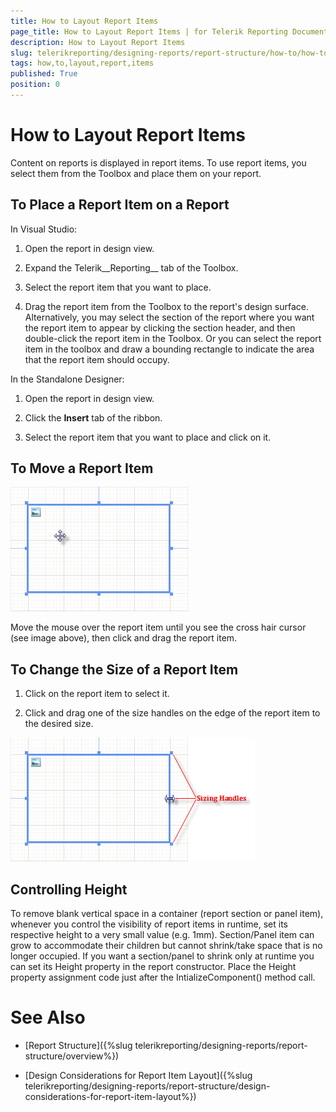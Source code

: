 ```yaml
---
title: How to Layout Report Items
page_title: How to Layout Report Items | for Telerik Reporting Documentation
description: How to Layout Report Items
slug: telerikreporting/designing-reports/report-structure/how-to/how-to-layout-report-items
tags: how,to,layout,report,items
published: True
position: 0
---
```


# How to Layout Report Items



Content on reports is displayed in report items. To use report items, you select them from the Toolbox and place them on your report.

## To Place a Report Item on a Report

In Visual Studio:

1. Open the report in design view.             

1. Expand the Telerik__Reporting__ tab of the Toolbox.             

1. Select the report item that you want to place.             

1. Drag the report item from the Toolbox to the report's design surface. Alternatively,               you may select the section of the report where you want the report item to appear by clicking               the section header, and then double-click the report item in the Toolbox. Or you can select the               report item in the toolbox and draw a bounding rectangle to indicate the area that the report item should occupy.             

In the Standalone Designer:

1. Open the report in design view.             

1. Click the __Insert__  tab of the ribbon.             

1. Select the report item that you want to place and click on it.             

## To Move a Report Item  

  ![](images/ReportDesign002.png)

Move the mouse over the report item until you see the cross hair cursor (see image above), then click and drag the report item.

## To Change the Size of a Report Item

1. Click on the report item to select it.

1. Click and drag one of the size handles on the edge of the report item to the desired size.  

  ![](images/ReportDesign003.png)

## Controlling Height

To remove blank vertical space in a container (report section or panel item), whenever you control the visibility of report items in runtime,           set its respective height to a very small value (e.g. 1mm). Section/Panel item can grow to accommodate their children but cannot shrink/take space that is           no longer occupied. If you want a section/panel to shrink only at runtime you can set its Height property in the report constructor.           Place the Height property assignment code just after the IntializeComponent() method call.         

# See Also

 

* [Report Structure]({%slug telerikreporting/designing-reports/report-structure/overview%})

 

* [Design Considerations for Report Item Layout]({%slug telerikreporting/designing-reports/report-structure/design-considerations-for-report-item-layout%})

